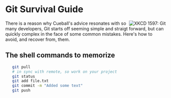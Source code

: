 # Git Survival Guide

<img src="https://imgs.xkcd.com/comics/git.png" title="If that doesn't fix it, git.txt contains the phone number of a friend of mine who understands git. Just wait through a few minutes of 'It's really pretty simple, just think of branches as...' and eventually you'll learn the commands that will fix everything." alt="XKCD 1597: Git" align="right"> There is a reason why Cueball's advice resonates with so many developers, Git starts off seeming simple and straigt forward, but can quickly complex in the face of some common mistakes. Here's how to avoid, and recover from, them.

## The shell commands to memorize

```bash
   git pull
   # in sync with remote, so work on your project
   git status
   git add file.txt
   git commit -m "Added some text"
   git push
```
